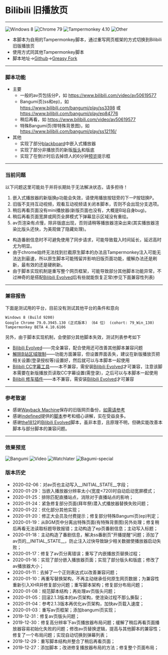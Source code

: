 # Bilibili 旧播放页
---
![Windows 8](https://img.shields.io/badge/Windows_8-pass-green.svg?longCache=true) ![Chrome 79](https://img.shields.io/badge/Chrome_79-pass-green.svg?longCache=true) ![Tampermonkey 4.10](https://img.shields.io/badge/Tampermonkey_4.10-pass-green.svg?longCache=true) ![Other](https://img.shields.io/badge/Other-unknow-red.svg?longCache=true)
- 本脚本为自用的Tampermonkey脚本，通过重写网页框架的方式切换到Bilibili旧版播放页
- 使用方式同其他Tampermonkey脚本
- 脚本地址→[Github](https://github.com/201411232004/Bilibili-Old/)→[Greasy Fork](https://greasyfork.org/zh-CN/scripts/394296)

---
### 脚本功能
- 主要
   + 一般的av页包括分P，如 https://www.bilibili.com/video/av50619577
   + Bangumi页(ss和ep)，如 https://www.bilibili.com/bangumi/play/ss3398 或 https://www.bilibili.com/bangumi/play/ep84776
   + 稍后再看，如 https://www.bilibili.com/video/av50619577
   + 特殊Bangumi页(带特殊背景图)，如 https://www.bilibili.com/bangumi/play/ss12116/
- 其他
   + 实现了部分[blackboard](https://greasyfork.org/zh-CN/forum/uploads/editor/mo/76f0wjjv4k1w.jpg)中嵌入式播放器
   + 实现了部分非播放页的新版[版头](https://greasyfork.org/zh-CN/forum/uploads/editor/4x/ntcyt7zzdzdu.jpg)和版底
   + 实现了在倒计时后去掉烦人的6分钟[预览](https://greasyfork.org/zh-CN/forum/uploads/editor/hv/kyxr9nt8gsja.jpg)提示框

---
### 当前问题
以下问题这里可能处于并将长期处于无法解决状态，请多担待！
1. 嵌入式播放器的新版换p功能会失效，请使用播放按钮旁的下一P按钮换P。
2. 旧版不支持互动视频，观看互动视频请关闭本脚本，否则不会出现分支选项。
3. 稍后再看页面没有mini播放器(新版页面也没有，大概是B站自身bug)。
4. 稍后再看页面宽屏或网页全屏模式下弹幕显示区域没有重绘。
5. av页渲染有点慢，除非版底出现，否则请稍等播放器渲染出来(其实播放器渲染比版头还快，为美观做了隐藏处理)。
- 构造番剧信息时不可避免使用了同步请求，可能导致载入时间延长，延迟高时尤为明显。
- 由于chrome始终无法找到拦截原生脚本的办法且Tampermonkey注入可能无法达到最速，所以原生脚本可能残留并影响旧版页面功能，缓解办法还是刷新，最有效的还是硬刷新。
- 由于脚本实现机制是重写整个网页框架，可能导致部分其他脚本功能异常，不过神奇的是搭配[Bilibili Evolved](https://github.com/the1812/Bilibili-Evolved)后有些就能恢复正常(参见下面兼容性列表)

---
### 兼容报告
下面是测试用的平台，目前没有测试其他平台的条件和意向
```
Windows 8 (Build 9200)
Google Chrome 79.0.3945.130 (正式版本) （64 位） (cohort: 79_Win_130)
Tampermonkey BETA 4.10.6106
```
另外，由于脚本实现机制，会使部分其他脚本失效，测试列表参考如下
- [Bilibili Evolved](https://github.com/the1812/Bilibili-Evolved)——完全兼容，配合使用还可改善其他脚本兼容问题
- [解除B站区域限制](https://greasyfork.org/scripts/25718)——功能方面兼容，但设置界面丢失，建议在新版播放页把相关设置(登录授权等)设置好，然后就可以与本脚本一起使用
- [Bilibili CC字幕工具](https://greasyfork.org/scripts/378513)——本不兼容，需安装[Bilibili Evolved](https://github.com/the1812/Bilibili-Evolved)才可兼容，注意该脚本需要在新版播放页读取CC字幕设置(需登录)，之后可以与本脚本一起使用
- [Bilibili 修车插件](https://greasyfork.org/scripts/374449)——本不兼容，需安装[Bilibili Evolved](https://github.com/the1812/Bilibili-Evolved)才可兼容

---
### 参考致谢
- 感谢[Wayback Machine](https://archive.org/web/)保存的旧版网页备份，[如需请参考](https://pan.bnu.edu.cn/l/toTT4q)
- 感谢[indefined](https://github.com/indefined)提供的[脚本](https://github.com/indefined/UserScripts/tree/master/bilibiliOldPlayer)参考和细心讲解，实在受益良多。
- 感谢[the1812](https://github.com/the1812)的[Bilibili Evolved](https://github.com/the1812/Bilibili-Evolved)脚本，虽非本意，且原理不明，但确实能改善本脚本与部分脚本的兼容问题。

---
### 效果预览
![Bangumi](https://greasyfork.org/zh-CN/forum/uploads/editor/eh/valwnnnfyrpx.jpg)
![Video](https://greasyfork.org/zh-CN/forum/uploads/editor/3i/lts2zojlzla4.jpg)
![Watchlater](https://greasyfork.org/zh-CN/forum/uploads/editor/xc/tiah7eq7uxcq.jpg)
![Bagumi-special](https://greasyfork.org/zh-CN/forum/uploads/editor/el/ekipssyk5445.jpg)
### 版本历史
- 2020-02-06：对av页也主动写入__INITIAL_STATE__字段；
- 2020-01-29：当嵌入播放器分辨率太小(宽度<720)时自动启动宽屏模式；
- 2020-01-25：排除匹配直播站点，消除对于直播站点的影响；
- 2020-01-24：紧急修复部分页面(拜年祭)潜入式播放器替换失败问题；
- 2020-01-22：优化部分其他实现；
- 2020-01-20：修正大会员及付费提示；修复部分特殊Bangumi页(ep)判定；
- 2020-01-19：从BGM页中分离出特殊页面(有特殊背景图)另外处理；修复稍后再看无法读取标题导致报错；主动构造了ep页番剧信息；主动写入标题；
- 2020-01-18：主动构造了番剧信息，解决ss番剧页”开播提醒“问题；添加了av页的__INITIAL_STATE__，防止注入过快导致缺少相关数据使播放器启动失败；
- 2020-01-17：修复了av页分离错误；重写了内嵌播放页替换过程；
- 2020-01-16：实现了部分嵌入播放器页面；实现了部分版头和版底；修改了av播放器大小；
- 2020-01-11：去掉了一个正则表达式以改善兼容问题；
- 2020-01-10：再重写替换架构，不再主动继承任何原生网页数据；为兼容性重新引入XHR并修复部分问题；重写脚本架构；修复部分布局问题；
- 2020-01-08：规范脚本结构；再处理av页版头问题；
- 2020-01-05：回滚2.1.3版本的av页架构，使渲染过程不那么撕裂；
- 2020-01-04：参考2.1.3版本再优化av页架构，加快av页载入速度；
- 2020-01-03：重写av页框架；添加bangumi页实现；
- 2019-12-31：修复av页版头问题；
- 2019-12-30：修复高分辨率下av页播放器布局问题；缓解了稍后再看页面播放器容易初始化失败的问题；修改av页替换逻辑，提高与其他脚本的兼容性；修复了一个布局问题；实现自动切换到弹幕列表；
- 2019-12-29：重写脚本结构并整合了稍后再看页面；
- 2019-12-27：添加脚本；改进修复播放器布局的方法；修复整个页面布局；

